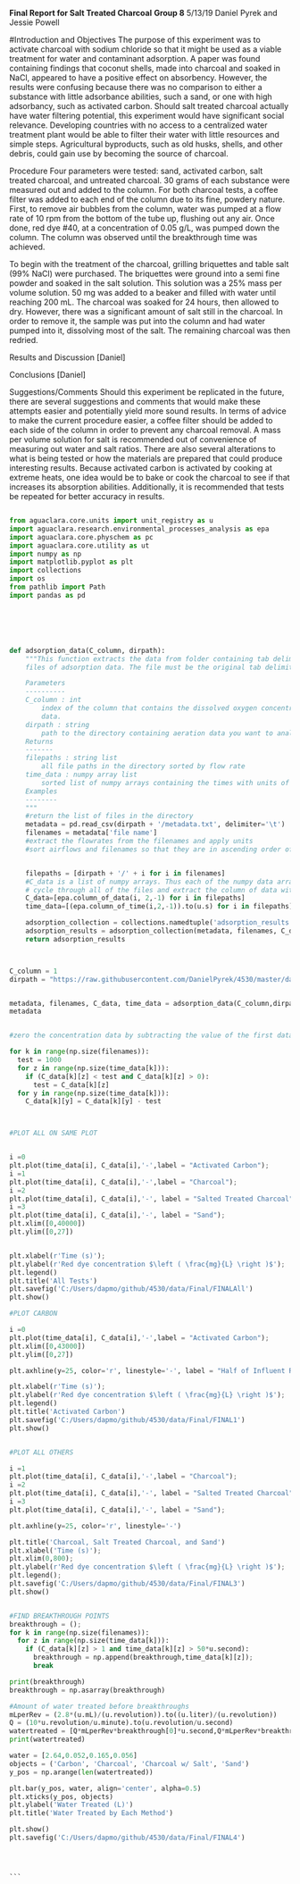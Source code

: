 **Final Report for Salt Treated Charcoal**
**Group 8**
5/13/19
Daniel Pyrek and Jessie Powell


#Introduction and Objectives
The purpose of this experiment was to activate charcoal with sodium chloride so that it might be used as a viable treatment for water and contaminant adsorption. A paper was found containing findings that coconut shells, made into charcoal and soaked in NaCl, appeared to have a positive effect on absorbency. However, the results were confusing because there was no comparison to either a substance with little adsorbance abilities, such a sand, or one with high adsorbancy, such as activated carbon. Should salt treated charcoal actually have water filtering potential, this experiment would have significant social relevance. Developing countries with no access to a centralized water treatment plant would be able to filter their water with little resources and simple steps. Agricultural byproducts, such as old husks, shells, and other debris, could gain use by becoming the source of charcoal. 


Procedure
Four parameters were tested: sand, activated carbon, salt treated charcoal, and untreated charcoal. 30 grams of each substance were measured out and added to the column. For both charcoal tests, a coffee filter was added to each end of the column due to its fine, powdery nature. First, to remove air bubbles from the column, water was pumped at a flow rate of 10 rpm from the bottom of the tube up, flushing out any air. Once done, red dye #40, at a concentration of 0.05 g/L, was pumped down the column. The column was observed until the breakthrough time was achieved.

To begin with the treatment of the charcoal, grilling briquettes and table salt (99% NaCl) were purchased. The briquettes were ground into a semi fine powder and soaked in the salt solution. This solution was a 25% mass per volume solution. 50 mg was added to a beaker and filled with water until reaching 200 mL. The charcoal was soaked for 24 hours, then allowed to dry. However, there was a significant amount of salt still in the charcoal. In order to remove it, the sample was put into the column and had water pumped into it, dissolving most of the salt. The remaining charcoal was then redried.


Results and Discussion [Daniel]

Conclusions [Daniel]

Suggestions/Comments
Should this experiment be replicated in the future, there are several suggestions and comments that would make these attempts easier and potentially yield more sound results. In terms of advice to make the current procedure easier, a coffee filter should be added to each side of the column in order to prevent any charcoal removal. A mass per volume solution for salt is recommended out of convenience of measuring out water and salt ratios. There are also several alterations to what is being tested or how the materials are prepared that could produce interesting results. Because activated carbon is activated by cooking at extreme heats, one idea would be to bake or cook the charcoal to see if that increases its absorption abilities. Additionally, it is recommended that tests be repeated for better accuracy in results.





````python

from aguaclara.core.units import unit_registry as u
import aguaclara.research.environmental_processes_analysis as epa
import aguaclara.core.physchem as pc
import aguaclara.core.utility as ut
import numpy as np
import matplotlib.pyplot as plt
import collections
import os
from pathlib import Path
import pandas as pd






def adsorption_data(C_column, dirpath):
    """This function extracts the data from folder containing tab delimited
    files of adsorption data. The file must be the original tab delimited file.

    Parameters
    ----------
    C_column : int
        index of the column that contains the dissolved oxygen concentration
        data.
    dirpath : string
        path to the directory containing aeration data you want to analyze
    Returns
    -------
    filepaths : string list
        all file paths in the directory sorted by flow rate
    time_data : numpy array list
        sorted list of numpy arrays containing the times with units of seconds
    Examples
    --------
    """
    #return the list of files in the directory
    metadata = pd.read_csv(dirpath + '/metadata.txt', delimiter='\t')
    filenames = metadata['file name']
    #extract the flowrates from the filenames and apply units
    #sort airflows and filenames so that they are in ascending order of flow rates


    filepaths = [dirpath + '/' + i for i in filenames]
    #C_data is a list of numpy arrays. Thus each of the numpy data arrays can have different lengths to accommodate short and long experiments
    # cycle through all of the files and extract the column of data with oxygen concentrations and the times
    C_data=[epa.column_of_data(i, 2,-1) for i in filepaths]
    time_data=[(epa.column_of_time(i,2,-1)).to(u.s) for i in filepaths]

    adsorption_collection = collections.namedtuple('adsorption_results','metadata filenames C_data time_data')
    adsorption_results = adsorption_collection(metadata, filenames, C_data, time_data)
    return adsorption_results



C_column = 1
dirpath = "https://raw.githubusercontent.com/DanielPyrek/4530/master/data/Final/"


metadata, filenames, C_data, time_data = adsorption_data(C_column,dirpath)
metadata


#zero the concentration data by subtracting the value of the first data point from all data points. Do this in each data set.

for k in range(np.size(filenames)):
  test = 1000
  for z in range(np.size(time_data[k])):
    if (C_data[k][z] < test and C_data[k][z] > 0):
      test = C_data[k][z]
  for y in range(np.size(time_data[k])):
    C_data[k][y] = C_data[k][y] - test



#PLOT ALL ON SAME PLOT


i =0
plt.plot(time_data[i], C_data[i],'-',label = "Activated Carbon");
i =1
plt.plot(time_data[i], C_data[i],'-',label = "Charcoal");
i =2
plt.plot(time_data[i], C_data[i],'-', label = "Salted Treated Charcoal");
i =3
plt.plot(time_data[i], C_data[i],'-', label = "Sand");
plt.xlim([0,40000])
plt.ylim([0,27])


plt.xlabel(r'Time (s)');
plt.ylabel(r'Red dye concentration $\left ( \frac{mg}{L} \right )$');
plt.legend()
plt.title('All Tests')
plt.savefig('C:/Users/dapmo/github/4530/data/Final/FINALAll')
plt.show()

#PLOT CARBON

i =0
plt.plot(time_data[i], C_data[i],'-',label = "Activated Carbon");
plt.xlim([0,43000])
plt.ylim([0,27])

plt.axhline(y=25, color='r', linestyle='-', label = "Half of Influent Red Dye Concentration")

plt.xlabel(r'Time (s)');
plt.ylabel(r'Red dye concentration $\left ( \frac{mg}{L} \right )$');
plt.legend()
plt.title('Activated Carbon')
plt.savefig('C:/Users/dapmo/github/4530/data/Final/FINAL1')
plt.show()


#PLOT ALL OTHERS

i =1
plt.plot(time_data[i], C_data[i],'-',label = "Charcoal");
i =2
plt.plot(time_data[i], C_data[i],'-', label = "Salted Treated Charcoal");
i =3
plt.plot(time_data[i], C_data[i],'-', label = "Sand");

plt.axhline(y=25, color='r', linestyle='-')

plt.title('Charcoal, Salt Treated Charcoal, and Sand')
plt.xlabel('Time (s)');
plt.xlim(0,800);
plt.ylabel(r'Red dye concentration $\left ( \frac{mg}{L} \right )$');
plt.legend();
plt.savefig('C:/Users/dapmo/github/4530/data/Final/FINAL3')
plt.show()


#FIND BREAKTHROUGH POINTS
breakthrough = ();
for k in range(np.size(filenames)):
  for z in range(np.size(time_data[k])):
    if (C_data[k][z] > 1 and time_data[k][z] > 50*u.second):
      breakthrough = np.append(breakthrough,time_data[k][z]);
      break

print(breakthrough)
breakthrough = np.asarray(breakthrough)

#Amount of water treated before breakthroughs
mLperRev = (2.8*(u.mL)/(u.revolution)).to((u.liter)/(u.revolution))
Q = (10*u.revolution/u.minute).to(u.revolution/u.second)
watertreated = [Q*mLperRev*breakthrough[0]*u.second,Q*mLperRev*breakthrough[1]*u.second,Q*mLperRev*breakthrough[2]*u.second,Q*mLperRev*breakthrough[3]*u.second]
print(watertreated)

water = [2.64,0.052,0.165,0.056]
objects = ('Carbon', 'Charcoal', 'Charcoal w/ Salt', 'Sand')
y_pos = np.arange(len(watertreated))

plt.bar(y_pos, water, align='center', alpha=0.5)
plt.xticks(y_pos, objects)
plt.ylabel('Water Treated (L)')
plt.title('Water Treated by Each Method')

plt.show()
plt.savefig('C:/Users/dapmo/github/4530/data/Final/FINAL4')




```
